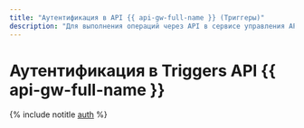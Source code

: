 ```yaml
---
title: "Аутентификация в API {{ api-gw-full-name }} (Триггеры)"
description: "Для выполнения операций через API в сервисе управления API-шлюзами – {{ api-gw-full-name }}, необходимо получить IAM-токен для своего аккаунта. Инструкция описывает процесс аутентификации в API для запуска триггеров."
---
```


# Аутентификация в Triggers API {{ api-gw-full-name }}

{% include notitle [auth](../../../_includes/authentication.md) %}